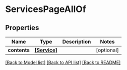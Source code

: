 # ServicesPageAllOf


## Properties
Name | Type | Description | Notes
------------ | ------------- | ------------- | -------------
**contents** | [**[Service]**](Service.md) |  | [optional] 

[[Back to Model list]](../README.md#documentation-for-models) [[Back to API list]](../README.md#documentation-for-api-endpoints) [[Back to README]](../README.md)


